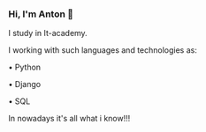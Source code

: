 ### Hi, I'm Anton 👋
I study in It-academy.

I working with such languages and  technologies as:

• Python  
  
• Django
  
• SQL

In nowadays it's all what i know!!!


<!--
**Anton21212/Anton21212** is a ✨ _special_ ✨ repository because its `README.md` (this file) appears on your GitHub profile.

Here are some ideas to get you started:

- 🔭 I’m currently working on ...
- 🌱 I’m currently learning ...
- 👯 I’m looking to collaborate on ...
- 🤔 I’m looking for help with ...
- 💬 Ask me about ...
- 📫 How to reach me: ...
- 😄 Pronouns: ...
- ⚡ Fun fact: ...
-->
